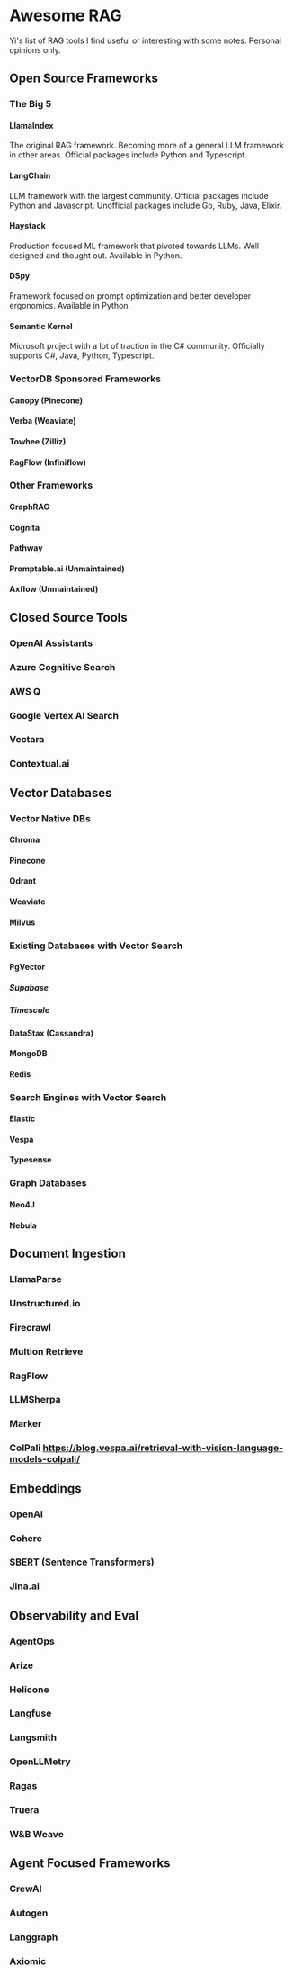 # Awesome RAG

Yi's list of RAG tools I find useful or interesting with some notes. Personal opinions only.

## Open Source Frameworks

### The Big 5

#### LlamaIndex
The original RAG framework. Becoming more of a general LLM framework in other areas. Official packages include Python and Typescript.
#### LangChain
LLM framework with the largest community. Official packages include Python and Javascript. Unofficial packages include Go, Ruby, Java, Elixir.
#### Haystack
Production focused ML framework that pivoted towards LLMs. Well designed and thought out. Available in Python.
#### DSpy
Framework focused on prompt optimization and better developer ergonomics. Available in Python.
#### Semantic Kernel
Microsoft project with a lot of traction in the C# community. Officially supports C#, Java, Python, Typescript.

### VectorDB Sponsored Frameworks

#### Canopy (Pinecone)
#### Verba (Weaviate)
#### Towhee (Zilliz)
#### RagFlow (Infiniflow)

### Other Frameworks

#### GraphRAG
#### Cognita
#### Pathway
#### Promptable.ai (Unmaintained)
#### Axflow (Unmaintained)

## Closed Source Tools

### OpenAI Assistants
### Azure Cognitive Search
### AWS Q
### Google Vertex AI Search
### Vectara
### Contextual.ai

## Vector Databases

### Vector Native DBs

#### Chroma
#### Pinecone
#### Qdrant
#### Weaviate
#### Milvus

### Existing Databases with Vector Search

#### PgVector
##### Supabase
##### Timescale
#### DataStax (Cassandra)
#### MongoDB
#### Redis

### Search Engines with Vector Search
#### Elastic
#### Vespa
#### Typesense

### Graph Databases
#### Neo4J
#### Nebula

## Document Ingestion

### LlamaParse
### Unstructured.io
### Firecrawl
### Multion Retrieve
### RagFlow
### LLMSherpa
### Marker
### ColPali https://blog.vespa.ai/retrieval-with-vision-language-models-colpali/

## Embeddings

### OpenAI
### Cohere
### SBERT (Sentence Transformers)
### Jina.ai

## Observability and Eval

### AgentOps
### Arize
### Helicone
### Langfuse
### Langsmith
### OpenLLMetry
### Ragas
### Truera
### W&B Weave

## Agent Focused Frameworks

### CrewAI
### Autogen
### Langgraph
### Axiomic
